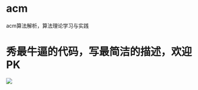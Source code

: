# acm
acm算法解析，算法理论学习与实践

# 秀最牛逼的代码，写最简洁的描述，欢迎PK

<img src="http://pcvvudg39.bkt.clouddn.com/012-000.jpg">